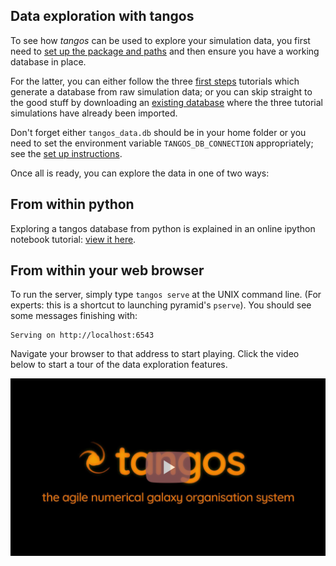 Data exploration with tangos
----------------------------

To see how _tangos_ can be used to explore your simulation data, you first need to 
[set up the package and paths](index.md) and then ensure you have a working database in place.

For the latter, you can either follow the three [first steps](first_steps.md) tutorials which generate a database
from raw simulation data; or you can skip straight to the good stuff by downloading an 
[existing database](http://star.ucl.ac.uk/~app/tangos/tangos_data.db) where the three tutorial simulations have already been
imported.

Don't forget either `tangos_data.db` should be in your home folder or you need to set the environment variable
`TANGOS_DB_CONNECTION` appropriately; see the [set up instructions](index.md).

Once all is ready, you can explore the data in one of two ways:

From within python
------------------

Exploring a tangos database from python is explained in an online ipython notebook tutorial: 
[view it here](https://nbviewer.jupyter.org/github/pynbody/tangos/blob/master/docs/Data%20exploration%20with%20python.ipynb).

From within your web browser
----------------------------

To run the server, simply type `tangos serve` at the UNIX command line. 
(For experts: this is  a shortcut to launching pyramid's `pserve`). 
You should see some messages finishing with:
 
```
Serving on http://localhost:6543
```

Navigate your browser to that address to start playing. Click the video below to start a
tour of the data exploration features.

[![Tangos and its web server](images/video_play.png)](https://www.youtube.com/watch?v=SdFGTLM-q5U)


